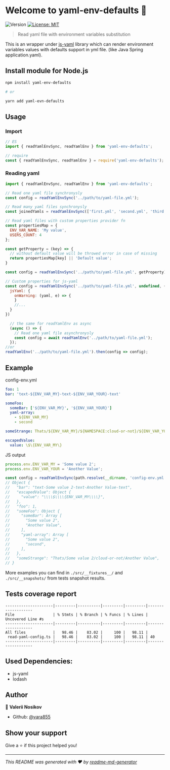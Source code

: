 <h1>Welcome to yaml-env-defaults 👋</h1>
<p>
  <img alt="Version" src="https://img.shields.io/badge/version-1.1.3-blue.svg?cacheSeconds=2592000" />
  <a href="#" target="_blank">
    <img alt="License: MIT" src="https://img.shields.io/badge/License-MIT-yellow.svg" />
  </a>
</p>

> Read yaml file with environment variables substitution

This is an wrapper under [js-yaml](https://www.npmjs.com/package/js-yaml) library which can render environment variables values with defaults support in yml file. (like Java Spring application.yaml). 

## Install module for Node.js

```sh
npm install yaml-env-defaults

# or

yarn add yaml-evn-defaults
```

## Usage

### Import

```js
// ES
import { readYamlEnvSync, readYamlEnv } from 'yaml-env-defaults';

// require
const { readYamlEnvSync, readYamlEnv } = require('yaml-env-defaults');
```

### Reading yaml

```js
import { readYamlEnvSync, readYamlEnv } from 'yaml-env-defaults';

// Read one yaml file synchronysly
const config = readYamlEnvSync('../path/to/yaml-file.yml');

// Read many yaml files synchronysly
const joinedYamls = readYamlEnvSync(['first.yml', 'second.yml', 'third.yaml']);

// Read yaml files with custom properties provider fn
const propertiesMap = {
  ENV_VAR_NAME: 'My value',
  USERS_COUNT: 4
};

const getProperty = (key) => {
  // without default value will be throwed error in case of missing 
  return propertiesMap[key] || 'Default value';
}

const config = readYamlEnvSync('../path/to/yaml-file.yml', getProperty);

// Custom properties for js-yaml
const config = readYamlEnvSync('../path/to/yaml-file.yml', undefined, {
  jsYaml: {
    onWarning: (yaml, e) => {
    }
    //...
  }
})

  // the same for readYamlEnv as async 
  (async () => {
    // Read one yaml file asynchronysly
    const config = await readYamlEnv('../path/to/yaml-file.yml');
  });
//or
readYamlEnv('../path/to/yaml-file.yml').then(config => config);

```

## Example

config-env.yml
```yaml
foo: 1
bar: 'text-${ENV_VAR_MY}-text-${ENV_VAR_YOUR}-text'

someFoo:
  someBar: ['${ENV_VAR_MY}', '${ENV_VAR_YOUR}']
  yaml-array:
    - ${ENV_VAR_MY}
    - second

someStrange: Thats/${ENV_VAR_MY}/${NAMESPACE:cloud-or-not}/${ENV_VAR_YOUR}

escapedValue:
  value: \$\{ENV_VAR_MY\}
```

JS output
```js
process.env.ENV_VAR_MY = 'Some value 2';
process.env.ENV_VAR_YOUR = 'Another Value';

const config = readYamlEnvSync(path.resolve(__dirname, 'config-env.yml'));
// Object {
//   "bar": "text-Some value 2-text-Another Value-text",
//   "escapedValue": Object {
//     "value": "\\\\$\\\\{ENV_VAR_MY\\\\}",
//   },
//   "foo": 1,
//   "someFoo": Object {
//     "someBar": Array [
//       "Some value 2",
//       "Another Value",
//     ],
//     "yaml-array": Array [
//       "Some value 2",
//       "second",
//     ],
//   },
//   "someStrange": "Thats/Some value 2/cloud-or-not/Another Value",
// }
```

More examples you can find in `./src/__fixtures__/` and `./src/__snapshots/` from tests snapshot results.

## Tests coverage report
```
---------------------|---------|----------|---------|---------|-------------------
File                 | % Stmts | % Branch | % Funcs | % Lines | Uncovered Line #s 
---------------------|---------|----------|---------|---------|-------------------
All files            |   98.46 |    83.02 |     100 |   98.11 |                   
 read-yaml-config.ts |   98.46 |    83.02 |     100 |   98.11 | 40                
---------------------|---------|----------|---------|---------|-------------------
```

## Used Dependencies: 

- js-yaml
- lodash

## Author

👤 **Valerii Nosikov**

* Github: [@vara855](https://github.com/vara855)

## Show your support

Give a ⭐️ if this project helped you!

***
_This README was generated with ❤️ by [readme-md-generator](https://github.com/kefranabg/readme-md-generator)_
